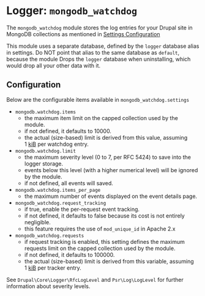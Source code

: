 # Logger: `mongodb_watchdog`

The `mongodb_watchdog` module stores the log entries for your Drupal site
in MongoDB collections as mentioned in 
[Settings Configuration](../../install#settings-configuration)

This module uses a separate database, defined by the `logger` database alias in
settings. Do NOT point that alias to the same database as `default`, because the
module Drops the `logger` database when uninstalling, which would drop all your
other data with it.

## Configuration

Below are the configurable items available in `mongodb_watchdog.settings`

* `mongodb.watchdog.items`
    * the maximum item limit on the capped collection used by the module.
    * if not defined, it defaults to 10000.
    * the actual (size-based) limit is derived from this value, assuming
      1&nbsp;[kiB][kiBwiki] per watchdog entry.
* `mongodb.watchdog.limit`
    * the maximum severity level (0 to 7, per RFC 5424) to save into the logger
      storage.
    * events below this level (with a higher numerical level) will be ignored by
      the module.
    * if not defined, all events will saved.
* `mongodb.watchdog.items_per_page`
    * the maximum number of events displayed on the event details page.
* `mongodb_watchdog.request_tracking`
    * if true, enable the per-request event tracking.
    * if not defined, it defaults to false because its cost is not entirely
      negligible.
    * this feature requires the use of `mod_unique_id` in Apache 2.x
* `mongodb_watchdog.requests`
    * if request tracking is enabled, this setting defines the maximum requests
      limit on the capped collection used by the module.
    * if not defined, it defaults to 100000.
    * the actual (size-based) limit is derived from this variable, assuming 
      1&nbsp;[kiB][kiBwiki] per tracker entry.

See `Drupal\Core\Logger\RfcLogLevel` and `Psr\Log\LogLevel` for further
information about severity levels.

[kiBwiki]: https://en.wikipedia.org/wiki/Kibibyte

